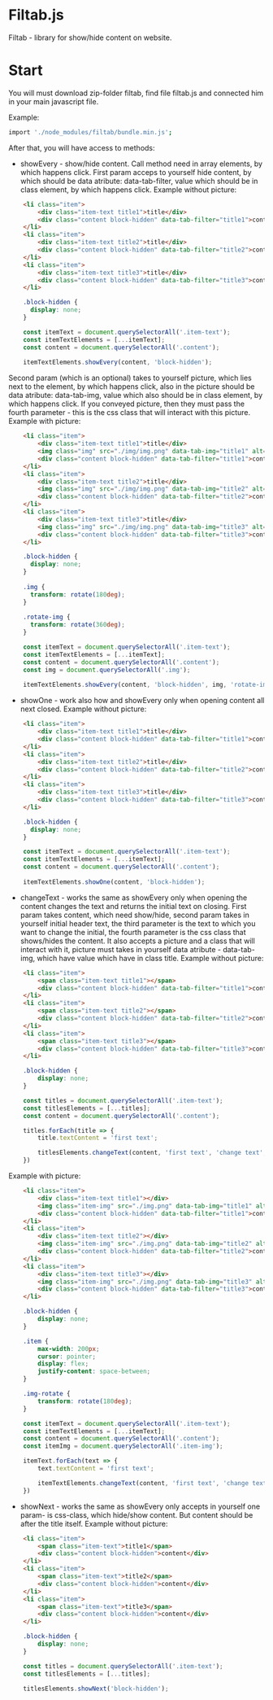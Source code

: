 # Filtab.js
Filtab - library for show/hide content on website.

# Start
You will must download zip-folder filtab, find file filtab.js and connected him in your main javascript file.

Example:
```sh
import './node_modules/filtab/bundle.min.js';
```

After that, you will have access to methods:
*   showEvery - show/hide content. Call method need in array elements,
by which happens click. First param acceps to yourself hide content, by which should be data atribute: data-tab-filter, value which should be in class element, by which happens click.
Example without picture:

```html
	<li class="item">
        <div class="item-text title1">title</div>
        <div class="content block-hidden" data-tab-filter="title1">content</div>
    </li>
    <li class="item">
        <div class="item-text title2">title</div>
        <div class="content block-hidden" data-tab-filter="title2">content</div>
    </li>
    <li class="item">
        <div class="item-text title3">title</div>
        <div class="content block-hidden" data-tab-filter="title3">content</div>
    </li>
```
```css
	.block-hidden {
	  display: none;
	}
```
	     
```javascript
	const itemText = document.querySelectorAll('.item-text');
	const itemTextElements = [...itemText];
	const content = document.querySelectorAll('.content');
	      
	itemTextElements.showEvery(content, 'block-hidden');
```

Second param (which is an optional) takes to yourself picture, which lies next to the element, by which happens click, also in the picture should be data atribute: data-tab-img, value which also should be in class element, by which happens click. If you conveyed picture, then they must pass the fourth parameter - this is the css class that will interact with this picture.
Example with picture:

```html
	<li class="item">
		<div class="item-text title1">title</div>
		<img class="img" src="./img/img.png" data-tab-img="title1" alt="img" />
		<div class="content block-hidden" data-tab-filter="title1">content</div>
	</li>
	<li class="item">
		<div class="item-text title2">title</div>
		<img class="img" src="./img/img.png" data-tab-img="title2" alt="img" />
		<div class="content block-hidden" data-tab-filter="title2">content</div>
	</li>
	<li class="item">
		<div class="item-text title3">title</div>
		<img class="img" src="./img/img.png" data-tab-img="title3" alt="img" />
		<div class="content block-hidden" data-tab-filter="title3">content</div>
	</li>
```

```css
	.block-hidden {
	  display: none;
	}
	
	.img {
	  transform: rotate(180deg);
	}
	
	.rotate-img {
	  transform: rotate(360deg);
	} 
```

```javascript
	const itemText = document.querySelectorAll('.item-text');
	const itemTextElements = [...itemText];
	const content = document.querySelectorAll('.content');
	const img = document.querySelectorAll('.img');
	      
	itemTextElements.showEvery(content, 'block-hidden', img, 'rotate-img');
```

* showOne - work also how and showEvery only when opening content
all next closed.
Example without picture:

```html
	<li class="item">
		<div class="item-text title1">title</div>
		<div class="content block-hidden" data-tab-filter="title1">content</div>
	</li>
	<li class="item">
		<div class="item-text title2">title</div>
		<div class="content block-hidden" data-tab-filter="title2">content</div>
	</li>
	<li class="item">
		<div class="item-text title3">title</div>
		<div class="content block-hidden" data-tab-filter="title3">content</div>
	</li>
```

```css
	.block-hidden {
	  display: none;
	}
```	

```javascript
	const itemText = document.querySelectorAll('.item-text');
	const itemTextElements = [...itemText];
	const content = document.querySelectorAll('.content');
	      
	itemTextElements.showOne(content, 'block-hidden');
```

* changeText - works the same as showEvery only when 
opening the content changes the text and returns the initial text on closing. First param takes content, which need show/hide, second param takes in yourself initial header text, the third parameter is the text to which you want to change the initial, the fourth parameter is the css class that shows/hides the content. It also accepts a picture and a class that will interact with it, picture must takes in yourself data atribute - data-tab-img, which have value which have in class title.
Example without picture:

```html
	<li class="item">
        <span class="item-text title1"></span>
        <div class="content block-hidden" data-tab-filter="title1">content</div>
    </li>
	<li class="item">
        <span class="item-text title2"></span>
        <div class="content block-hidden" data-tab-filter="title2">content</div>
    </li>
	<li class="item">
        <span class="item-text title3"></span>
        <div class="content block-hidden" data-tab-filter="title3">content</div>
    </li>
```

```css
	.block-hidden {
		display: none;
	}
```

```javascript
	const titles = document.querySelectorAll('.item-text');
	const titlesElements = [...titles];
	const content = document.querySelectorAll('.content');

	titles.forEach(title => {
		title.textContent = 'first text';

		titlesElements.changeText(content, 'first text', 'change text', 'block-hidden');  
	})
```

Example with picture:
```html
	<li class="item">
        <div class="item-text title1"></div>
        <img class="item-img" src="./img.png" data-tab-img="title1" alt="arrow down" />
        <div class="content block-hidden" data-tab-filter="title1">content</div>
	</li>
    <li class="item">
        <div class="item-text title2"></div>
    	<img class="item-img" src="./img.png" data-tab-img="title2" alt="arrow down" />
        <div class="content block-hidden" data-tab-filter="title2">content</div>
    </li>
    <li class="item">
        <div class="item-text title3"></div>
        <img class="item-img" src="./img.png" data-tab-img="title3" alt="arrow down" />
        <div class="content block-hidden" data-tab-filter="title3">content</div>
    </li>
```

```css
	.block-hidden {
		display: none;
	}

	.item {
		max-width: 200px;
		cursor: pointer;
		display: flex;
		justify-content: space-between;
	}

	.img-rotate {
		transform: rotate(180deg);
	}
```

```javascript
	const itemText = document.querySelectorAll('.item-text');
	const itemTextElements = [...itemText];
	const content = document.querySelectorAll('.content');
	const itemImg = document.querySelectorAll('.item-img');

	itemText.forEach(text => {
		text.textContent = 'first text';

		itemTextElements.changeText(content, 'first text', 'change text', 'block-hidden', itemImg, 'img-rotate');
	})
```

* showNext - works the same as showEvery only accepts in yourself
one param- is css-class, which hide/show content. But content should be  after the title itself.
Example without picture:

```html
	<li class="item">
        <span class="item-text">title1</span>
        <div class="content block-hidden">content</div>
    </li>
    <li class="item">
        <span class="item-text">title2</span> 
        <div class="content block-hidden">content</div>
    </li>
    <li class="item">
        <span class="item-text">title3</span> 
        <div class="content block-hidden">content</div>
    </li>
```

```css
	.block-hidden {
    	display: none;
	}
```

```javascript
	const titles = document.querySelectorAll('.item-text');
	const titlesElements = [...titles];

	titlesElements.showNext('block-hidden');
```
